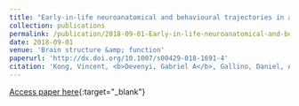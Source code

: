 ```yaml
---
title: "Early-in-life neuroanatomical and behavioural trajectories in a triple transgenic model of Alzheimer&apos;s disease"
collection: publications
permalink: /publication/2018-09-01-Early-in-life-neuroanatomical-and-behavioural-trajectories-in-a-triple-transgenic-model-of-Alzheimers-disease
date: 2018-09-01
venue: 'Brain structure &amp; function'
paperurl: 'http://dx.doi.org/10.1007/s00429-018-1691-4'
citation: 'Kong, Vincent, <b>Devenyi, Gabriel A</b>, Gallino, Daniel, Ayranci, Gülebru, Germann, Jürgen, Rollins, Colleen, Chakravarty, M Mallar, &quot;Early-in-life neuroanatomical and behavioural trajectories in a triple transgenic model of Alzheimer&amp;apos;s disease.&quot; Brain structure &amp;amp; function, 2018.'
---
```

[Access paper here](http://dx.doi.org/10.1007/s00429-018-1691-4){:target="_blank"}
